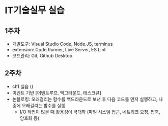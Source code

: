 # IT기술실무 실습

## 1주차
- 개발도구: Visual Studio Code, Node.JS, terminus 
- extension: Code Runner, Live Server, ES Lint
- 코드관리: Git, Github Desktop

## 2주차
- ch1 실습 ()
- 이벤트 기반 [이벤트루프, 백그라운드, 태스크큐]
- 논블로킹: 오래걸리는 함수를 백드라운드로 보낸 후 다음 코드를 먼저 실행하고, 나중에 오래걸리는 함수를 실행
  - I/O 작업이 많을 때 활용성이 극대화 (파일 시스템 접근, 네트워크 요청, 압축, 암호화 등)
